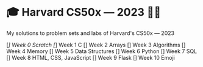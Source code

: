 # 🎓 Harvard CS50x — 2023 👨‍🏫

My solutions to problem sets and labs of Harvard's CS50x — 2023

[*] Week 0 Scratch
[*] Week 1 C
[] Week 2 Arrays
[] Week 3 Algorithms
[] Week 4 Memory
[] Week 5 Data Structures
[] Week 6 Python
[] Week 7 SQL
[] Week 8 HTML, CSS, JavaScript
[] Week 9 Flask
[] Week 10 Emoji
